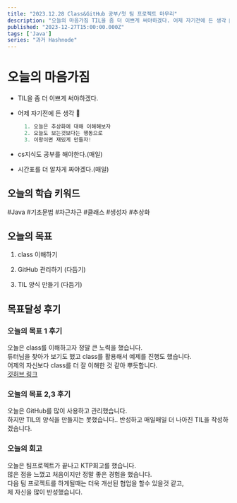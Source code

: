 ```yaml
---
title: "2023.12.28 Class&GitHub 공부/첫 팀 프로젝트 마무리"
description: "오늘의 마음가짐 TIL을 좀 더 이쁘게 써야하겠다. 어제 자기전에 든 생각 🤔 1. 오늘은 추상화에 대해 이해해보자 2. 오늘도 보는것보다는 행동으로 3. 이왕이면 재밌게 만들자! cs지식도 공부를 해야한다.(매일) 시간표를 더 알차게 짜야겠다.(매일) 오늘의 학습 키워드 #Java #기초문법 #차근차근 #클래스 #생성자 #추상화 오늘의 목표 class 이해하기 GitHub 관리하기 (다듬기) TIL 양..."
published: "2023-12-27T15:00:00.000Z"
tags: ['Java']
series: "과거 Hashnode"
---
```


# **오늘의 마음가짐**

* TIL을 좀 더 이쁘게 써야하겠다.
    
* 어제 자기전에 든 생각 🤔
    
    ```java
      1. 오늘은 추상화에 대해 이해해보자
      2. 오늘도 보는것보다는 행동으로
      3. 이왕이면 재밌게 만들자!
    ```
    
* cs지식도 공부를 해야한다.(매일)
    
* 시간표를 더 알차게 짜야겠다.(매일)
    

## **오늘의 학습 키워드**

#Java #기초문법 #차근차근 #클래스 #생성자 #추상화

## **오늘의 목표**

1. class 이해하기
    
2. GitHub 관리하기 (다듬기)
    
3. TIL 양식 만들기 (다듬기)
    

## **목표달성 후기**

### **오늘의 목표 1 후기**

오늘은 class를 이해하고자 정말 큰 노력을 했습니다.  
튜터님을 찾아가 보기도 했고 class를 활용해서 예제를 진행도 했습니다.  
어제의 자신보다 class를 더 잘 이해한 것 같아 뿌듯합니다.  
[깃허브 링크](https://github.com/pie0902/study_java/blob/main/Human/src/info.md)

### **오늘의 목표 2,3 후기**

오늘은 GitHub를 많이 사용하고 관리했습니다.  
하지만 TIL의 양식을 만들지는 못했습니다.. 반성하고 매일매일 더 나아진 TIL을 작성하겠습니다.

### **오늘의 회고**

오늘은 팀프로젝트가 끝나고 KTP회고를 했습니다.  
많은 점을 느꼈고 처음이지만 정말 좋은 경험을 했습니다.  
다음 팀 프로젝트를 하게될때는 더욱 개선된 협업을 할수 있을것 같고,  
제 자신을 많이 반성했습니다.